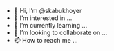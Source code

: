 - 👋 Hi, I’m @skabukhoyer
- 👀 I’m interested in ...
- 🌱 I’m currently learning ...
- 💞️ I’m looking to collaborate on ...
- 📫 How to reach me ...

<!---
skabukhoyer/skabukhoyer is a ✨ special ✨ repository because its `README.md` (this file) appears on your GitHub profile.
You can click the Preview link to take a look at your changes.
--->
